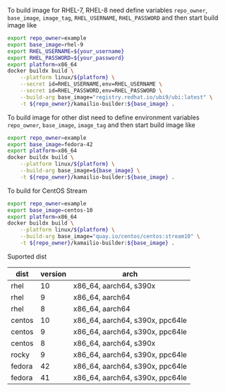 To build image for RHEL-7, RHEL-8 need define variables `repo_owner`, `base_image`, `image_tag`, `RHEL_USERNAME`, `RHEL_PASSWORD` and
then start build image like

```sh
export repo_owner=example
export base_image=rhel-9
export RHEL_USERNAME=${your_username}
export RHEL_PASSWORD=${your_password}
export platform=x86_64
docker buildx build \
    --platform linux/${platform} \
    --secret id=RHEL_USERNAME,env=RHEL_USERNAME \
    --secret id=RHEL_PASSWORD,env=RHEL_PASSWORD \
    --build-arg base_image="registry.redhat.io/ubi9/ubi:latest" \
    -t ${repo_owner}/kamailio-builder:${base_image} .
```

To build image for other dist need to define environment variables `repo_owner`, `base_image`, `image_tag` and then start build image like

```sh
export repo_owner=example
export base_image=fedora-42
export platform=x86_64
docker buildx build \
    --platform linux/${platform} \
    --build-arg base_image=${base_image} \
    -t ${repo_owner}/kamailio-builder:${base_image} .
```

To build for CentOS Stream
```sh
export repo_owner=example
export base_image=centos-10
export platform=x86_64
docker buildx build \
    --platform linux/${platform} \
    --build-arg base_image="quay.io/centos/centos:stream10" \
    -t ${repo_owner}/kamailio-builder:${base_image} .
```

Suported dist

| dist                | version | arch                          |
|---------------------|---------|--------------------------------
| rhel                | 10      |x86_64, aarch64, s390x         |
| rhel                | 9       |x86_64, aarch64                |
| rhel                | 8       |x86_64, aarch64                |
| centos              | 10      |x86_64, aarch64, s390x, ppc64le|
| centos              | 9       |x86_64, aarch64, s390x, ppc64le|
| centos              | 8       |x86_64, aarch64, s390x         |
| rocky               | 9       |x86_64, aarch64, s390x, ppc64le|
| fedora              | 42      |x86_64, aarch64, s390x, ppc64le|
| fedora              | 41      |x86_64, aarch64, s390x, ppc64le|
